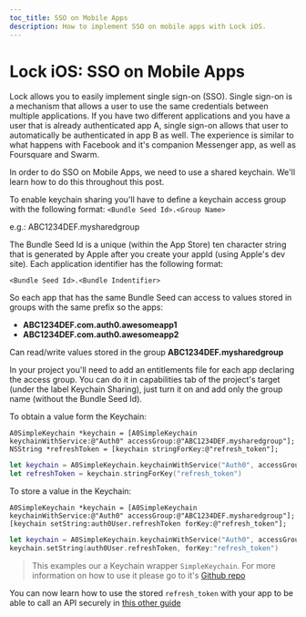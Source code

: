 ```yaml
---
toc_title: SSO on Mobile Apps
description: How to implement SSO on mobile apps with Lock iOS.
---
```



# Lock iOS: SSO on Mobile Apps

Lock allows you to easily implement single sign-on (SSO). Single sign-on is a mechanism that allows a user to use the same credentials between multiple applications. If you have two different applications and you have a user that is already authenticated app A, single sign-on allows that user to automatically be authenticated in app B as well. The experience is similar to what happens with Facebook and it's companion Messenger app, as well as Foursquare and Swarm.

In order to do SSO on Mobile Apps, we need to use a shared keychain. We'll learn how to do this throughout this post.

To enable keychain sharing you'll have to define a keychain access group with the following format:
`<Bundle Seed Id>.<Group Name>`

e.g.: ABC1234DEF.mysharedgroup

The Bundle Seed Id is a unique (within the App Store) ten character string that is generated by Apple after you create your appId (using Apple's dev site). Each application identifier has the following format:

`<Bundle Seed Id>.<Bundle Indentifier>`

So each app that has the same Bundle Seed can access to values stored in groups with the same prefix so the apps:
* **ABC1234DEF.com.auth0.awesomeapp1**
* **ABC1234DEF.com.auth0.awesomeapp2**

Can read/write values stored in the group **ABC1234DEF.mysharedgroup**

In your project you'll need to add an entitlements file for each app declaring the access group. You can do it in capabilities tab of the project's target (under the label Keychain Sharing), just turn it on and add only the group name (without the Bundle Seed Id).

To obtain a value form the Keychain:
```objc
A0SimpleKeychain *keychain = [A0SimpleKeychain keychainWithService:@"Auth0" accessGroup:@"ABC1234DEF.mysharedgroup"];
NSString *refreshToken = [keychain stringForKey:@"refresh_token"];
```
```swift
let keychain = A0SimpleKeychain.keychainWithService("Auth0", accessGroup:"ABC1234DEF.mysharedgroup")
let refreshToken = keychain.stringForKey("refresh_token")
```

To store a value in the Keychain:
```objc
A0SimpleKeychain *keychain = [A0SimpleKeychain keychainWithService:@"Auth0" accessGroup:@"ABC1234DEF.mysharedgroup"];
[keychain setString:auth0User.refreshToken forKey:@"refresh_token"];
```
```swift
let keychain = A0SimpleKeychain.keychainWithService("Auth0", accessGroup:"ABC1234DEF.mysharedgroup")
keychain.setString(auth0User.refreshToken, forKey:"refresh_token")
```

> This examples our a Keychain wrapper `SimpleKeychain`. For more information on how to use it please go to it's [Github repo](https://github.com/auth0/SimpleKeychain)

You can now learn how to use the stored `refresh_token` with your app to be able to call an API securely in [this other guide](https://github.com/auth0/Auth0.iOS/wiki/How-to-save-and-refresh-JWT-token)
